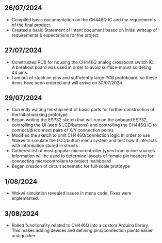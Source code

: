 
## 26/07/2024
- Compiled basic documentation on the CH446Q IC and the requirements of the final product.
- Created a basic Statement of Intent document based on initial writeup of requirements & expectations for the project

## 27/07/2024
- Constructed PCB for housing the CH446Q analog crosspoint switch IC. A breakout board was used in order to avoid surface-mount soldering 44 pins. 
- I am out of stock on pins and sufficiently large PCB protoboard, so these items have been ordered and will arrive on 30/07/2024

## 29/07/2024
- Currently waiting for shipment of basic parts for further construction of the initial working prototype
- Began writing the ESP32 sketch that will run on the onboard ESP32, controlling the UI (web & LCD/buttons) and controlling the CH446Q IC to connect/disconnect pairs of X/Y connection points
- Modified the sketch to omit CH446Q/connection logic in order to use Wokwi to simulate the LCD/button menu system and test how it interacts with information stored in structs
- Gathered list of most popular microcontroller types from online sources. Information will be used to determine layouts of female pin headers for connecting microcontrollers to project mainboard
- Began creation of circuit schematic for full-scale prototype


## 1/08/2024
- Wokwi simulation revealed issues in menu code. Fixes were implemented. 

## 3/08/2024
- Rolled functionality related to CH446Q into a custom Arduino library. This makes adding devices and defining pins/connection points easier and quicker.